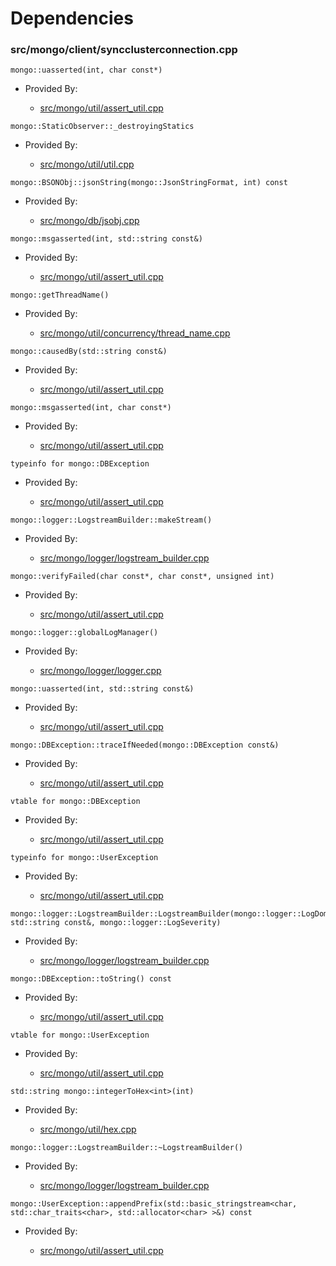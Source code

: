 
# Dependencies

### src/mongo/client/syncclusterconnection.cpp

<div></div>

    mongo::uasserted(int, char const*)

- Provided By:

    - [src/mongo/util/assert\_util.cpp](../../../utilities)

<div></div>

    mongo::StaticObserver::_destroyingStatics

- Provided By:

    - [src/mongo/util/util.cpp](../../../utilities)

<div></div>

    mongo::BSONObj::jsonString(mongo::JsonStringFormat, int) const

- Provided By:

    - [src/mongo/db/jsobj.cpp](../../../bson)

<div></div>

    mongo::msgasserted(int, std::string const&)

- Provided By:

    - [src/mongo/util/assert\_util.cpp](../../../utilities)

<div></div>

    mongo::getThreadName()

- Provided By:

    - [src/mongo/util/concurrency/thread\_name.cpp](../../../utilities)

<div></div>

    mongo::causedBy(std::string const&)

- Provided By:

    - [src/mongo/util/assert\_util.cpp](../../../utilities)

<div></div>

    mongo::msgasserted(int, char const*)

- Provided By:

    - [src/mongo/util/assert\_util.cpp](../../../utilities)

<div></div>

    typeinfo for mongo::DBException

- Provided By:

    - [src/mongo/util/assert\_util.cpp](../../../utilities)

<div></div>

    mongo::logger::LogstreamBuilder::makeStream()

- Provided By:

    - [src/mongo/logger/logstream\_builder.cpp](../../../logging\_system)

<div></div>

    mongo::verifyFailed(char const*, char const*, unsigned int)

- Provided By:

    - [src/mongo/util/assert\_util.cpp](../../../utilities)

<div></div>

    mongo::logger::globalLogManager()

- Provided By:

    - [src/mongo/logger/logger.cpp](../../../logging\_system)

<div></div>

    mongo::uasserted(int, std::string const&)

- Provided By:

    - [src/mongo/util/assert\_util.cpp](../../../utilities)

<div></div>

    mongo::DBException::traceIfNeeded(mongo::DBException const&)

- Provided By:

    - [src/mongo/util/assert\_util.cpp](../../../utilities)

<div></div>

    vtable for mongo::DBException

- Provided By:

    - [src/mongo/util/assert\_util.cpp](../../../utilities)

<div></div>

    typeinfo for mongo::UserException

- Provided By:

    - [src/mongo/util/assert\_util.cpp](../../../utilities)

<div></div>

    mongo::logger::LogstreamBuilder::LogstreamBuilder(mongo::logger::LogDomain<mongo::logger::MessageEventEphemeral>*, std::string const&, mongo::logger::LogSeverity)

- Provided By:

    - [src/mongo/logger/logstream\_builder.cpp](../../../logging\_system)

<div></div>

    mongo::DBException::toString() const

- Provided By:

    - [src/mongo/util/assert\_util.cpp](../../../utilities)

<div></div>

    vtable for mongo::UserException

- Provided By:

    - [src/mongo/util/assert\_util.cpp](../../../utilities)

<div></div>

    std::string mongo::integerToHex<int>(int)

- Provided By:

    - [src/mongo/util/hex.cpp](../../../utilities)

<div></div>

    mongo::logger::LogstreamBuilder::~LogstreamBuilder()

- Provided By:

    - [src/mongo/logger/logstream\_builder.cpp](../../../logging\_system)

<div></div>

    mongo::UserException::appendPrefix(std::basic_stringstream<char, std::char_traits<char>, std::allocator<char> >&) const

- Provided By:

    - [src/mongo/util/assert\_util.cpp](../../../utilities)
